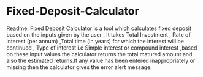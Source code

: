 # Fixed-Deposit-Calculator
Readme: Fixed Deposit Calculator is a tool which calculates fixed deposit based on the inputs given by the user . It takes Total Investment , Rate of interest (per annum) ,Total time (in years) for which the interest will be continued , Type of interest i.e Simple interest or compound interest ,based on these input values the calculator returns the total matured amount and also the estimated returns.If any value has been entered inappropriately or missing then the calculator gives the error alert message.
